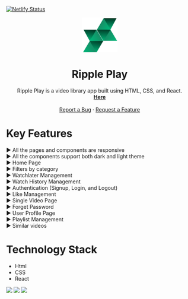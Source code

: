 [![Netlify Status](https://api.netlify.com/api/v1/badges/6a889947-f5cc-4fbf-9010-5a58d251ee24/deploy-status)](https://app.netlify.com/sites/ripple-videos/deploys)

<p align="center">
  <a href="https://ripple-ui.netlify.app" target="_blank">
    <img src="https://raw.githubusercontent.com/sonishreyas/rippleUI/dev/components/media/images/ripple-logo.png" alt="Ripple UI logo" >
  </a>
</p>
<h1 align="center" color="green">Ripple Play</h3>
<p align="center">
 Ripple Play is a video library app built using HTML, CSS, and React.
  <br>
  <a href="https://ripple-video-library.netlify.app/"><strong>Here</strong></a>
 <br />
  <br />
    <a href="https://github.com/sonishreyas/ripple-video-library/issues/new?assignees=&labels=bug&template=01_BUG_REPORT.md&title=bug%3A+">Report a Bug</a>
    ·
    <a href="https://github.com/sonishreyas/ripple-video-library/issues/new?assignees=&labels=enhancement&template=02_FEATURE_REQUEST.md&title=feat%3A+">Request a Feature</a>
</div>
</p>

# Key Features

▶️ All the pages and components are responsive <br/>
▶️ All the components support both dark and light theme <br/>
▶️ Home Page <br/>
▶️ Filters by category <br/>
▶️ Watchlater Management <br/>
▶️ Watch History Management <br/>
▶️ Authentication (Signup, Login, and Logout) <br/>
▶️ Like Management <br/>
▶️ Single Video Page <br/>
▶️ Forget Password <br/>
▶️ User Profile Page <br/>
▶️ Playlist Management <br/>
▶️ Similar videos <br/>

# Technology Stack

- Html
- CSS
- React

<img src = "https://img.shields.io/badge/-HTML5-E34F26?style=flat&logo=html5&logoColor=white">  <img src = "https://img.shields.io/badge/-CSS3-1572B6?style=flat&logo=css3&logoColor=white">  <img src="https://img.shields.io/badge/-React-1572B6?style=flat&logo=react">

